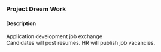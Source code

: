 ﻿### Project Dream Work

#### Description
Application development job exchange <br>
Candidates will post resumes. HR will publish job vacancies. <br>


